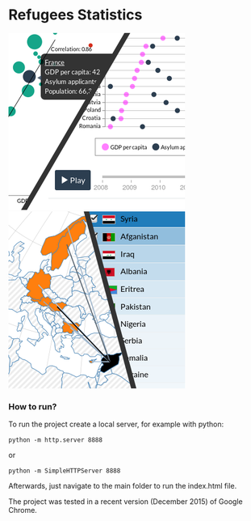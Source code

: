 # Refugees Statistics

![Sample 1](sample1.png) ![Sample 2](sample2.png)

### How to run?

To run the project create a local server, for example with python:
```
python -m http.server 8888
```
or
```
python -m SimpleHTTPServer 8888
```
Afterwards, just navigate to the main folder to run the index.html file.

The project was tested in a recent version (December 2015) of Google Chrome.

